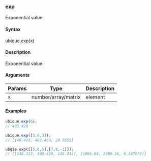 ### exp

Exponential value


#### Syntax

ubique.exp(x)


#### Description

Exponential value  



#### Arguments

|Params|Type|Description
|---------|----|-----------
|`x` | number/array/matrix | element


#### Examples

```js
ubique.exp(6);
// 403.429

ubique.exp([5,6,3]);
// [148.413, 403.429, 20.0855]

ubqie.exp([[5,6,5],[7,8,-1]]);
// [[148.413, 403.429, 148.413], [1096.63, 2980.96, 0.367879]]
```

